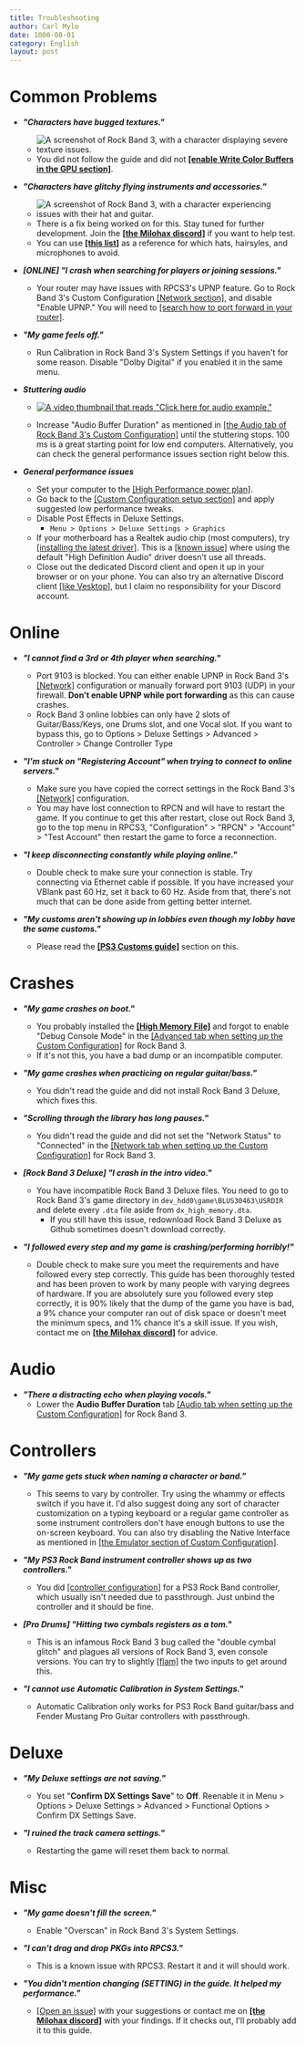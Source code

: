```yaml
---
title: Troubleshooting
author: Carl Mylo
date: 1000-08-01
category: English
layout: post
---
```


# Common Problems

*   **_"Characters have bugged textures."_**

	* ![A screenshot of Rock Band 3, with a character displaying severe texture issues.](https://raw.githubusercontent.com/hmxmilohax/rb3-pc/main/assets/images/trbl/wcb.png "Graphical issues")
	*   You did not follow the guide and did not [**[enable Write Color Buffers in the GPU section]**](https://rb3pc.milohax.org/english/customconfiguration/#gpu).

*   **_"Characters have glitchy flying instruments and accessories."_**

	* ![A screenshot of Rock Band 3, with a character experiencing issues with their hat and guitar.](https://raw.githubusercontent.com/hmxmilohax/rb3-pc/main/assets/images/trbl/flyinst.png "Graphical issues")
	*   There is a fix being worked on for this. Stay tuned for further development. Join the [**[the Milohax discord]**](https://rb3dx.neocities.org/discord) if you want to help test.
	*   You can use [**[this list]**](https://rb3pc.milohax.org/extra/teleprob) as a reference for which hats, hairsyles, and microphones to avoid.

*   **_\[ONLINE\] "I crash when searching for players or joining sessions."_**
	*   Your router may have issues with RPCS3's UPNP feature. Go to Rock Band 3's Custom Configuration [[Network section]](https://rb3pc.milohax.org/english/customconfiguration#network), and disable "Enable UPNP." You will need to [[search how to port forward in your router]](https://www.noip.com/support/knowledgebase/general-port-forwarding-guide).

*   **_"My game feels off."_**
	*   Run Calibration in Rock Band 3's System Settings if you haven't for some reason. Disable "Dolby Digital" if you enabled it in the same menu.

*   **_Stuttering audio_**

	* [![A video thumbnail that reads "Click here for audio example."](https://raw.githubusercontent.com/hmxmilohax/rb3-pc/main/assets/images/trbl/badaudio.png)](https://www.youtube.com/watch?v=UoCMEQbNThs&t=20s "Rock Band 3 Deluxe - Low-End Low-Buffer Autoplay - YouTube")

	* Increase "Audio Buffer Duration" as mentioned in [[the Audio tab of Rock Band 3's Custom Configuration]](https://rb3pc.milohax.org/english/customconfiguration#audio) until the stuttering stops. 100 ms is a great starting point for low end computers. Alternatively, you can check the general performance issues section right below this.

*   **_General performance issues_**
	*	Set your computer to the [[High Performance power plan]](https://help.ableton.com/hc/en-us/articles/115000211304-Using-the-High-performance-power-plan-Windows-).
	*   Go back to the [[Custom Configuration setup section]](https://rb3pc.milohax.org/english/customconfiguration#changing-a-custom-configuration) and apply suggested low performance tweaks.
	*   Disable Post Effects in Deluxe Settings.
		* `Menu > Options > Deluxe Settings > Graphics`
	*	If your motherboard has a Realtek audio chip (most computers), try [[installing the latest driver]](https://realtek-download.com/download-hd/). This is a [[known issue]](https://github.com/RPCS3/rpcs3/issues/14648) where using the default "High Definition Audio" driver doesn't use all threads.
	*	Close out the dedicated Discord client and open it up in your browser or on your phone. You can also try an alternative Discord client [[like Vesktop]](https://github.com/Vencord/Vesktop), but I claim no responsibility for your Discord account.

# Online

*   **_"I cannot find a 3rd or 4th player when searching."_**
	*   Port 9103 is blocked. You can either enable UPNP in Rock Band 3's [[Network]](https://rb3pc.milohax.org/english/customconfiguration#network) configuration or manually forward port 9103 (UDP) in your firewall. **Don't enable UPNP while port forwarding** as this can cause crashes.
	*	Rock Band 3 online lobbies can only have 2 slots of Guitar/Bass/Keys, one Drums slot, and one Vocal slot. If you want to bypass this, go to 
	Options > Deluxe Settings > Advanced > Controller > Change Controller Type

*   **_"I'm stuck on "Registering Account" when trying to connect to online servers."_**
	*   Make sure you have copied the correct settings in the Rock Band 3's [[Network]](https://rb3pc.milohax.org/english/customconfiguration#network) configuration.
	*   You may have lost connection to RPCN  and will have to restart the game. If you continue to get this after restart, close out Rock Band 3, go to the top menu in RPCS3, "Configuration" > "RPCN" > "Account" > "Test Account" then restart the game to force a reconnection.
 
*   **_"I keep disconnecting constantly while playing online."_**
	*   Double check to make sure your connection is stable. Try connecting via Ethernet cable if possible. If you have increased your VBlank past 60 Hz, set it back to 60 Hz. Aside from that, there's not much that can be done aside from getting better internet.

*   **_"My customs aren't showing up in lobbies even though my lobby have the same customs."_**
	*   Please read the [**[PS3 Customs guide]**](https://docs.google.com/document/d/1YwGNT1oPUgfek-p3sLCZv4b-PsO8Yv9eobx5fV6W2vQ/edit#heading=h.qxzngdakbkv) section on this.

# Crashes

*   **_"My game crashes on boot."_**
	*   You probably installed the [**[High Memory File]**](https://carlmylo.github.io/rpcs3guidetesting/english/advancedstuff/#intro) and forgot to enable "Debug Console Mode" in the [[Advanced tab when setting up the Custom Configuration]](https://carlmylo.github.io/rpcs3guidetesting/english/customconfiguration/#advanced) for Rock Band 3.
	* If it's not this, you have a bad dump or an incompatible computer.

*   **_"My game crashes when practicing on regular guitar/bass."_**
	*   You didn't read the guide and did not install Rock Band 3 Deluxe, which fixes this.

*   **_"Scrolling through the library has long pauses."_**
	*   You didn't read the guide and did not set the "Network Status" to "Connected" in the [[Network tab when setting up the Custom Configuration]](https://rb3pc.milohax.org/english/customconfiguration#network) for Rock Band 3.

*   **_[Rock Band 3 Deluxe] "I crash in the intro video."_**
	*   You have incompatible Rock Band 3 Deluxe files. You need to go to Rock Band 3's game directory in `dev_hdd0\game\BLUS30463\USRDIR` and delete every `.dta` file aside from `dx_high_memory.dta`.
		* If you still have this issue, redownload Rock Band 3 Deluxe as Github sometimes doesn't download correctly.

*   **_"I followed every step and my game is crashing/performing horribly!"_**
	*   Double check to make sure you meet the requirements and have followed every step correctly. This guide has been thoroughly tested and has been proven to work by many people with varying degrees of hardware. If you are absolutely sure you followed every step correctly, it is 90% likely that the dump of the game you have is bad, a 9% chance your computer ran out of disk space or doesn't meet the minimum specs, and 1% chance it's a skill issue. If you wish, contact me on [**[the Milohax discord]**](https://rb3dx.neocities.org/discord) for advice.

# Audio

*   **_"There a distracting echo when playing vocals."_**
	*   Lower the **Audio Buffer Duration** tab [[Audio tab when setting up the Custom Configuration]](https://rb3pc.milohax.org/english/customconfiguration/#audio) for Rock Band 3.

# Controllers

*   **_"My game gets stuck when naming a character or band."_**
	*   This seems to vary by controller. Try using the whammy or effects switch if you have it. I'd also suggest doing any sort of character customization on a typing keyboard or a regular game controller as some instrument controllers don't have enough buttons to use the on-screen keyboard. You can also try disabling the Native Interface as mentioned in [[the Emulator section of Custom Configuration]](https://rb3pc.milohax.org/english/customconfiguration#emulator).

*   **_"My PS3 Rock Band instrument controller shows up as two controllers."_**
	*   You did [[controller configuration]](https://rb3pc.milohax.org/english/controllers/) for a PS3 Rock Band controller, which usually isn't needed due to passthrough. Just unbind the controller and it should be fine.

*   **_[Pro Drums] "Hitting two cymbals registers as a tom."_**
	*   This is an infamous Rock Band 3 bug called the "double cymbal glitch" and plagues all versions of Rock Band 3, even console versions. You can try to slightly [[flam]](https://en.wikipedia.org/wiki/Drum_rudiment#Flam) the two inputs to get around this.

*   **_"I cannot use Automatic Calibration in System Settings."_**
	*   Automatic Calibration only works for PS3 Rock Band guitar/bass and Fender Mustang Pro Guitar controllers with passthrough.

# Deluxe

*   **_"My Deluxe settings are not saving."_**
	*   You set "**Confirm DX Settings Save**" to **Off**. Reenable it in Menu > Options > Deluxe Settings > Advanced > Functional Options > Confirm DX Settings Save.

*   **_"I ruined the track camera settings."_**
	*   Restarting the game will reset them back to normal.

# Misc
	
*   **_"My game doesn't fill the screen."_**
	*   Enable "Overscan" in Rock Band 3's System Settings.

*   **_"I can't drag and drop PKGs into RPCS3."_**
	*   This is a known issue with RPCS3. Restart it and it will should work.

*	**_"You didn't mention changing (SETTING) in the guide. It helped my performance."_**
	* [[Open an issue]](https://github.com/hmxmilohax/rb3-pc/issues/new) with your suggestions or contact me on [**[the Milohax discord]**](https://rb3dx.neocities.org/discord) with your findings. If it checks out, I'll probably add it to this guide.